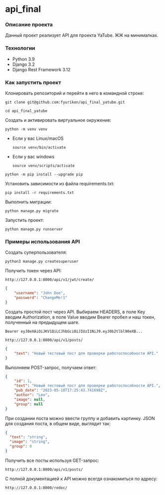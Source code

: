 # api_final

### Описание проекта
Данный проект реализует API для проекта YaTube. ЖЖ на минималках.
### Технологии
* Python 3.9
* Django 3.2
* Django Rest Framework 3.12
### Как запустить проект
Клонировать репозиторий и перейти в него в командной строке:
```
git clone git@github.com:fyurikon/api_final_yatube.git
```
```
cd api_final_yatube
```
Cоздать и активировать виртуальное окружение:
```
python -m venv venv
```
* Если у вас Linux/macOS
    ```
    source venv/bin/activate
    ```
* Если у вас windows
    ```
    source venv/scripts/activate
    ```
```
python -m pip install --upgrade pip
```
Установить зависимости из файла requirements.txt:
```
pip install -r requirements.txt
```
Выполнить миграции:
```
python manage.py migrate
```
Запустить проект:
```
python manage.py runserver
```
### Примеры использования API
Cоздать суперпользователя:
```
python3 manage.py createsuperuser
```
Получить токен через API:
```
http://127.0.0.1:8000/api/v1/jwt/create/
```
```json
{
    "username": "John Doe",
    "password": "ChangeMe!1"
}
```
Создать простой пост через API.
Выбираем HEADERS, в поле Key вводим Authorization, в поле
Value вводим Bearer пробел и наш токен, полученный на предыдущем шаге.
```
Bearer eyJ0eXAiOiJKV1QiLCJhbGciOiJIUzI1NiJ9.eyJ0b2tlbl90eXB...
```
```
http://127.0.0.1:8000/api/v1/posts/
```
```json
{
    "text": "Новый тестовый пост для проверки работоспособности API."
}
```

Выполняем POST-запрос, получаем ответ:
```json
{
    "id": 1,
    "text": "Новый тестовый пост для проверки работоспособности API.",
    "pub_date": "2023-05-18T17:25:43.741698Z",
    "author": "Leo",
    "image": null,
    "group": null
}
```
При создании поста можно ввести группу и добавить картинку.
JSON для создания поста, в общем виде, выглядит так:
```json
{
  "text": "string",
  "image": "string",
  "group": 0
}
```
Получить все посты используя GET-запрос:
```
http://127.0.0.1:8000/api/v1/posts/
```
С полной документацией к API можно всегдя ознакомиться по адресу:
```
http://127.0.0.1:8000/redoc/
```
